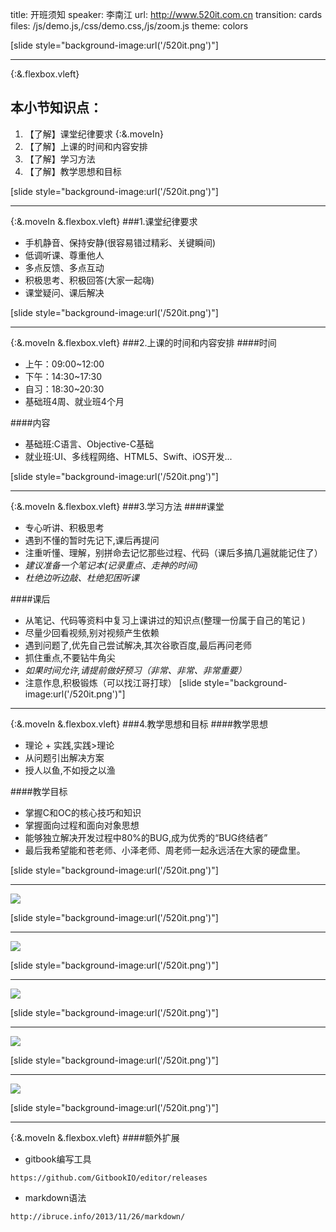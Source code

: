 title: 开班须知
speaker: 李南江
url: http://www.520it.com.cn
transition: cards
files: /js/demo.js,/css/demo.css,/js/zoom.js
theme: colors

[slide style="background-image:url('/520it.png')"]

---
 {:&.flexbox.vleft}
## 本小节知识点：
1. 【了解】课堂纪律要求 {:&.moveIn} 
2. 【了解】上课的时间和内容安排
3. 【了解】学习方法
4. 【了解】教学思想和目标

[slide style="background-image:url('/520it.png')"]

---
 {:&.moveIn &.flexbox.vleft}
###1.课堂纪律要求
* 手机静音、保持安静(很容易错过精彩、关键瞬间) 
* 低调听课、尊重他人
* 多点反馈、多点互动
* 积极思考、积极回答(大家一起嗨)
* 课堂疑问、课后解决

[slide style="background-image:url('/520it.png')"]

---
 {:&.moveIn &.flexbox.vleft}
###2.上课的时间和内容安排
####时间

* 上午：09:00~12:00  
* 下午：14:30~17:30
* 自习：18:30~20:30
* 基础班4周、就业班4个月

####内容

* 基础班:C语言、Objective-C基础
* 就业班:UI、多线程网络、HTML5、Swift、iOS开发...

[slide style="background-image:url('/520it.png')"]

---
 {:&.moveIn &.flexbox.vleft}
###3.学习方法
####课堂
* 专心听讲、积极思考
* 遇到不懂的暂时先记下,课后再提问
* 注重听懂、理解，别拼命去记忆那些过程、代码（课后多搞几遍就能记住了）
* *建议准备一个笔记本(记录重点、走神的时间)*
* *杜绝边听边敲、杜绝犯困听课*

####课后
* 从笔记、代码等资料中复习上课讲过的知识点(整理一份属于自己的笔记
)
* 尽量少回看视频,别对视频产生依赖
* 遇到问题了,优先自己尝试解决,其次谷歌百度,最后再问老师
* 抓住重点,不要钻牛角尖
* *如果时间允许,请提前做好预习（非常、非常、非常重要）*
* 注意作息,积极锻炼（可以找江哥打球）
[slide style="background-image:url('/520it.png')"]

---
 {:&.moveIn &.flexbox.vleft}
###4.教学思想和目标
####教学思想
* 理论 + 实践,实践>理论
* 从问题引出解决方案
* 授人以鱼,不如授之以渔

####教学目标
* 掌握C和OC的核心技巧和知识
* 掌握面向过程和面向对象思想
* 能够独立解决开发过程中80%的BUG,成为优秀的“BUG终结者”
* 最后我希望能和苍老师、小泽老师、周老师一起永远活在大家的硬盘里。

[slide style="background-image:url('/520it.png')"]

---
![](http://7xj0kx.com1.z0.glb.clouddn.com/f636afc379310a550b39a9ecb74543a98226108c.jpg.gif)

[slide style="background-image:url('/520it.png')"]

---
![](http://7xj0kx.com1.z0.glb.clouddn.com/201410422451097755.gif)

[slide style="background-image:url('/520it.png')"]

---

![](http://7xj0kx.com1.z0.glb.clouddn.com/u=2046436960,788284565&fm=21&gp=0.jpg.gif)

[slide style="background-image:url('/520it.png')"]

---

![](http://7xj0kx.com1.z0.glb.clouddn.com/7cc829d3jw1ecyf8bofhtg20a005mhdw.gif)

[slide style="background-image:url('/520it.png')"]

---

![](http://7xj0kx.com1.z0.glb.clouddn.com/lnj.jpg)

[slide style="background-image:url('/520it.png')"]

---
 {:&.moveIn &.flexbox.vleft}
####额外扩展
* gitbook编写工具
```
https://github.com/GitbookIO/editor/releases
```
* markdown语法
```
http://ibruce.info/2013/11/26/markdown/
```
